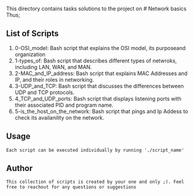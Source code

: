 This directory contains tasks solutions to the project on # Network  basics
Thus;

## List of Scripts

1. 0-OSI_model: Bash script that explains the OSI model,
	its purposeand organization
2. 1-types_of: Bash script  that describes different types of netwroks,
	including LAN, WAN, and MAN.
3. 2-MAC_and_IP_address: Bash script that explains MAC Addresses and IP,
	and their roles in networking.
4. 3-UDP_and_TCP: Bash script that discusses the differences between UDP
	and TCP protocols.
5. 4_TCP_and_UDP_ports: Bash script that displays listening ports with
	their associated PID and program name.
6. 5-is_the_host_on_the_network: Bash script that pings and Ip Addess to
	check its availanility on the network.

## Usage
	Each script can be executed individually by running './script_name'

## Author
	This collection of scripts is created by your one and only ;). Feel free to reachout for any questions or suggestions

